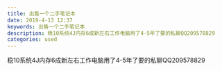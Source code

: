 ```yaml
---
title: 出售一个二手笔记本
date: 2019-4-13 12:37
keywords: 出售一个二手笔记本
description: 稳10系统4J内存6成新左右工作电脑用了4-5年了要的私聊QQ209578829
categories: used
---
```

<td class="t_f" id="postmessage_3483656">

稳10系统4J内存6成新左右工作电脑用了4-5年了要的私聊QQ209578829<br/>
</td>
